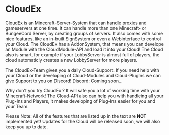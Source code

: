 # CloudEx
CloudEx is an Minecraft-Server-System that can handle proxies and gameservers at one time.
It can handle more than one Minecraft- or BungeeCord Server, by creating groups of servers.
It also comes with some nice features, like an in-built SignSystem or even a Webinterface 
to control your Cloud.
The CloudEx has a AddonSystem, that means you can develope an Module with the CloudModule-API
and load it into your Cloud!
The Cloud also is smart, for example if your LobbyServer is almost full of players,
the cloud automaticly creates a new LobbyServer for more players.

The CloudEx-Team gives you a daily Cloud-Support. If you need help with your Cloud 
or the developing of Cloud-Modules and Cloud-PlugIns we can give Support to you on Discord!
Discord: Coming soon...

Why don't you try CloudEx ?
It will safe you a lot of working time with your Minecraft-Network!
The Cloud-API also can help you with handleing all your Plug-Ins and Players,
it makes developing of Plug-Ins easier for you and your Team.

Please Note:
    All of the features that are listed up in the text are **NOT** implemented yet!
    Updates for the Cloud will be released soon, we will also keep you up to date.
